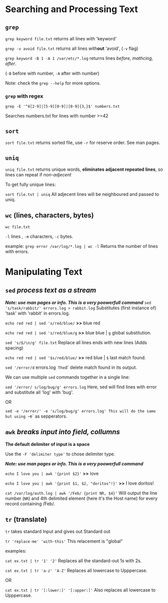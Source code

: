 # Searching and Processing Text
## `grep`
`grep keyword file.txt` returns all lines with 'keyword'

`grep -v avoid file.txt` returns all lines with**out** 'avoid', (`-v` flag)

`grep keyword -B 1 -A 1 /var/etc/*.log` returns lines *before, mathcing, after*.

(`-B` before with number, `-A` after with number)

Note: check the `grep --help` for more options.

### `grep` with regex
`grep -E '^4[2-9]|[5-9][0-9]|[0-9]{3,}$' numbers.txt`

Searches numbers.txt for lines with number >=42

## `sort`
`sort file.txt` returns sorted file, use `-r` for reserve order. See man pages.

## `uniq` 
`uniq file.txt` returns unique words, **eliminates adjacent repeated lines**, so lines can repeat if *non-adjecent*

To get fully unique lines:

`sort file.txt | uniq` All adjecent lines will be neighboured and passed to uniq.

## `wc` (lines, characters, bytes)
`wc file.txt`

`-l` lines , `-m` characters, `-c` bytes.

example: `grep error /var/log/*.log | wc -l` Returns the number of lines with errors.

# Manipulating Text
## `sed` *process text as a stream*
***Note: use man pages or info. This is a very poowerfull command***
`sed 's/task/rabbit/' errors.log > rabbit.log` Substitutes (first instance of) 'task' with 'rabbit' in errors.log.

`echo red red | sed 's/red/blue/` **>>**  blue red

`echo red red | sed 's/red/blue/g` **>>**  blue blue  | `g` global substitution.

`sed 's/$/\n/g' file.txt` Replace all lines ends with new lines (Adds spacing)

`echo red red | sed '$s/red/blue/` **>>**  red blue  | `$` last match found.

`sed '/error/d` errors.log` The`d` delete match found in its output.

We can use multiple `sed` commands together in a single line:

`sed '/error/ s/log/bug/g' errors.log` Here, sed will find lines with error and substitute all 'log' with 'bug'.

OR 

`sed -e '/error/' -e 's/log/bug/g' errors.log' This will do the same but using `-e` as sepperators.

## `awk` *breaks input into field, collumns*
**The default delimiter of input is a space**

Use the `-F 'delimiter type'` to chose delimiter type.

***Note: use man pages or info. This is a very poowerfull command***

`echo I love you | awk '{print $2}'` **>>** love

`echo I love you | awk '{print $1, $2, "doritos"!}'` **>>** I love doritos!

`cat /var/log/auth.log | awk '/Feb/ {print NR, $4}'` Will output the line number (`NR`) and 4th delimited element (here it's the Host name) for every record containing /Feb/. 

## `tr` (translate) 
`tr` takes standard Input and gives out Standard out

`tr 'replace-me' 'with-this'` This relacement is "global"

examples: 

`cat ex.txt | tr '1' '2'` Replaces all the standard-out 1s with 2s.

`cat ex.txt | tr 'a-z' 'A-Z'` Replaces all lowercase to Upppercase.

OR

`cat ex.txt | tr '[:lower:]' '[:upper:]'` Also replaces all lowercase to Upppercase.










